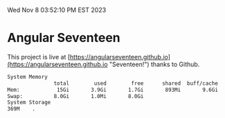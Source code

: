 Wed Nov  8 03:52:10 PM EST 2023

# Angular Seventeen


This project is live at [https://angularseventeen.github.io](https://angularseventeen.github.io "Seventeen!") thanks to Github.

```bash
System Memory
               total        used        free      shared  buff/cache   available
Mem:            15Gi       3.9Gi       1.7Gi       893Mi       9.6Gi        10Gi
Swap:          8.0Gi       1.0Mi       8.0Gi
System Storage
369M	.
```
```bash
